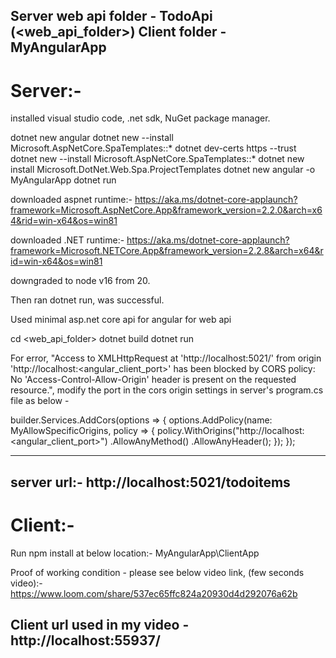 Server web api folder - TodoApi (<web_api_folder>)
Client folder - MyAngularApp
---------------------------------------

Server:-
=====
installed visual studio code, .net sdk, NuGet package manager.

dotnet new angular
dotnet new --install Microsoft.AspNetCore.SpaTemplates::*
dotnet dev-certs https --trust
dotnet new --install Microsoft.AspNetCore.SpaTemplates::*
dotnet new install Microsoft.DotNet.Web.Spa.ProjectTemplates
dotnet new angular -o MyAngularApp
dotnet run

downloaded aspnet runtime:-
https://aka.ms/dotnet-core-applaunch?framework=Microsoft.AspNetCore.App&framework_version=2.2.0&arch=x64&rid=win-x64&os=win81

downloaded .NET runtime:-
https://aka.ms/dotnet-core-applaunch?framework=Microsoft.NETCore.App&framework_version=2.2.8&arch=x64&rid=win-x64&os=win81

downgraded to node v16 from 20.

Then ran dotnet run, was successful.

Used minimal asp.net core api for angular for web api

cd <web_api_folder>
dotnet build
dotnet run


For error, "Access to XMLHttpRequest at 'http://localhost:5021/' from origin 'http://localhost:<angular_client_port>' has been blocked by CORS policy: No 'Access-Control-Allow-Origin' header is present on the requested resource.",
modify the port in the cors origin settings in server's program.cs file as below - 

builder.Services.AddCors(options =>
{
    options.AddPolicy(name: MyAllowSpecificOrigins,
                      policy  =>
                      {
                          policy.WithOrigins("http://localhost:<angular_client_port>")
                               .AllowAnyMethod()
                               .AllowAnyHeader();
                      });
});

------------------------------------
server url:-
http://localhost:5021/todoitems
------------------------------------


Client:-
=====

Run npm install at below location:-
MyAngularApp\ClientApp

Proof of working condition - please see below video link, (few seconds video):-
https://www.loom.com/share/537ec65ffc824a20930d4d292076a62b

Client url used in my video - http://localhost:55937/
----------------------------------------------

